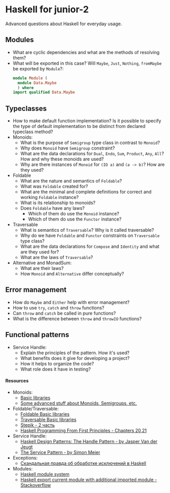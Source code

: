 # Haskell for junior-2

Advanced questions about Haskell for everyday usage.

## Modules

* What are cyclic dependencies and what are the methods of resolving them?
* What will be exported in this case? Will `Maybe`, `Just`, `Nothing`, `fromMaybe` be exported by `Module`?:
  ```haskell
  module Module (
    module Data.Maybe
    ) where
  import qualified Data.Maybe
  ```

## Typeclasses

* How to make default function implementation? Is it possible to specify the type of default implementation to be distinct from declared typeclass method?
* Monoids:
  * What is the purpose of `Semigroup` type class in contrast to `Monoid`?
  * Why does `Monoid` have `Semigroup` constraint?
  * What are the data declarations for `Dual`, `Endo`, `Sum`, `Product`, `Any`, `All`?
    How and why these monoids are used?
  * Why are there instances of `Monoid` for `(IO a)` and `(a -> b)`?
  How are they used?
* Foldable
  * What are the nature and semantics of `Foldable`?
  * What was `Foldable` created for?
  * What are the minimal and complete definitions for correct and working `Foldable` instance?
  * What is its relationship to monoids?
  * Does `Foldable` have any laws?
    * Which of them do use the `Monoid` instance?
    * Which of them do use the `Functor` instance?
* Traversable
  * What is semantics of `Traversable`? Why is it called traversable?
  * Why do we have `Foldable` and `Functor` constraints on `Traversable` type class?
  * What are the data declarations for `Compose` and `Identity` and what are they used for?
  * What are the laws of `Traversable`?
* Alternative and MonadSum:
  * What are their laws?
  * How `Monoid` and `Alternative` differ conceptually?

## Error management

* How do `Maybe` and `Either` help with error management?
* How to use `try`, `catch` and `throw` functions?
* Can `throw` and `catch` be called in pure functions?
* What is the difference between `throw` and `throwIO` functions?

## Functional patterns

* Service Handle:
  * Explain the principles of the pattern. How it's used?
  * What benefits does it give for developing a project?
  * How it helps to organize the code?
  * What role does it have in testing?

#### Resources

* Monoids:
  * [Basic libraries](http://hackage.haskell.org/package/base-4.12.0.0/docs/Data-Monoid.html)
  * [Some advanced stuff about Monoids, Semigroups, etc.](https://medium.com/@stackdoesnotwork/magical-monoids-50da92b069f4)
* Foldable/Traversable:
  * [Foldable Basic libraries](http://hackage.haskell.org/package/base-4.12.0.0/docs/Data-Foldable.html)
  * [Traversable Basic libraries](http://hackage.haskell.org/package/base-4.12.0.0/docs/Data-Traversable.html)
  * [Stepik - 2 часть](https://stepik.org/course/693/syllabus)
  * [Haskell Programming From First Principles - Chapters 20,21](https://haskellbook.com)
* Service Handle:
  * [Haskell Design Patterns: The Handle Pattern - by Jasper Van der Jeugt](https://jaspervdj.be/posts/2018-03-08-handle-pattern.html)
  * [The Service Pattern - by Simon Meier](https://www.schoolofhaskell.com/user/meiersi/the-service-pattern)
* Exceptions:
  * [Скандальная правда об обработке исключений в Haskell](https://eax.me/haskell-exceptions/)
* Modules:
  * [Haskell module system](https://ro-che.info/articles/2012-12-25-haskell-module-system-p1)
  * [Haskell export current module with additional imported module - Stackoverflow](https://stackoverflow.com/questions/18035458/haskell-export-current-module-with-additional-imported-module)